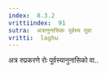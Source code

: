 ```yaml
---
index:  8.3.2
vrittiindex:  91
sutra:  अत्रानुनासिकः पूर्वस्य तुवा
vritti:  laghu 
---
```


अत्र रुप्रकरणे रोः पूर्वस्यानुनासिको वा..

